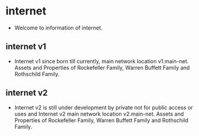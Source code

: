 # internet
 - Welcome to information of internet. 
## internet v1
- Internet v1 since born till currently, main network location v1.main-net. Assets and Properties of Rockefeller Family, Warren Buffett Family and Rothschild Family.
## internet v2
- Internet v2 is still under development by private not for public access or uses and Internet v2 main network location v2.main-net. Assets and Properties of Rockefeller Family, Warren Buffett Family and Rothschild Family.
